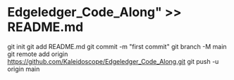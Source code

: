 # Edgeledger_Code_Along" >> README.md
git init
git add README.md
git commit -m "first commit"
git branch -M main
git remote add origin https://github.com/Kaleidoscope/Edgeledger_Code_Along.git
git push -u origin main
